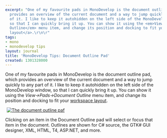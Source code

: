 ```yaml
---
excerpt: "One of my favourite pads in MonoDevelop is the document outline pad, which
  provides an overview of the current document and a way to jump quickly to any part
  of it. I like to keep it autohidden on the left side of the MonoDevelop window,
  so that I can quickly bring it up. You can show it using the <em>View->Pads->Document
  Outline</em> menu item, and change its position and docking to fit your <a href=\"http://mjhutchinson.com/journal/2011/02/monodevelop_tips_workspace_layout\">workspace
  layout</a>.\r\n\r"
tags:
- mono
- monodevelop tips
layout: journal
title: 'MonoDevelop Tips: Document Outline Pad'
created: 1301328000
---
```

One of my favourite pads in MonoDevelop is the document outline pad, which provides an overview of the current document and a way to jump quickly to any part of it. I like to keep it autohidden on the left side of the MonoDevelop window, so that I can quickly bring it up. You can show it using the <em>View->Pads->Document Outline</em> menu item, and change its position and docking to fit your <a href="http://mjhutchinson.com/journal/2011/02/monodevelop_tips_workspace_layout">workspace layout</a>.

<a href="http://mjhutchinson.com/files/images/md-tips/document-outline.png" rel="lightbox[md_tips_document_outline]" title="The document outline pad"><img src="http://mjhutchinson.com/files/images/md-tips/t/document-outline.png" alt="The document outline paf" style="max-width:98%;display:block;margin-left:auto;margin-right:auto;" /></a>

Clicking on an item in the Document Outline pad will select or focus that item in the document. Outlines are shown for C# source, the GTK# GUI designer, XML, HTML, T4, ASP.NET, and more.
